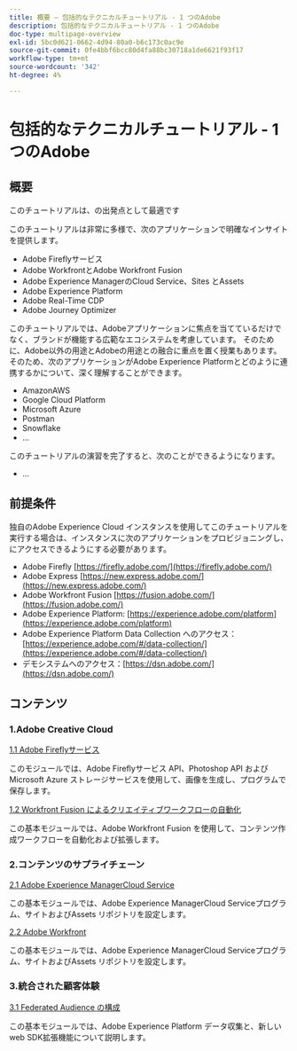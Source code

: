 ```yaml
---
title: 概要 – 包括的なテクニカルチュートリアル - 1 つのAdobe
description: 包括的なテクニカルチュートリアル - 1 つのAdobe
doc-type: multipage-overview
exl-id: 5bc0d621-0662-4d94-80a0-b6c173c0ac9e
source-git-commit: 0fe4bbf6bcc80d4fa88bc30718a1de6621f93f17
workflow-type: tm+mt
source-wordcount: '342'
ht-degree: 4%

---
```


# 包括的なテクニカルチュートリアル - 1 つのAdobe

## 概要

このチュートリアルは、の出発点として最適です

このチュートリアルは非常に多様で、次のアプリケーションで明確なインサイトを提供します。

- Adobe Fireflyサービス
- Adobe WorkfrontとAdobe Workfront Fusion
- Adobe Experience ManagerのCloud Service、Sites とAssets
- Adobe Experience Platform
- Adobe Real-Time CDP
- Adobe Journey Optimizer


このチュートリアルでは、Adobeアプリケーションに焦点を当てているだけでなく、ブランドが機能する広範なエコシステムを考慮しています。 そのために、Adobe以外の用途とAdobeの用途との融合に重点を置く授業もあります。 そのため、次のアプリケーションがAdobe Experience Platformとどのように連携するかについて、深く理解することができます。

- AmazonAWS
- Google Cloud Platform
- Microsoft Azure
- Postman
- Snowflake
- ...

このチュートリアルの演習を完了すると、次のことができるようになります。

- ...

## 前提条件

独自のAdobe Experience Cloud インスタンスを使用してこのチュートリアルを実行する場合は、インスタンスに次のアプリケーションをプロビジョニングし、にアクセスできるようにする必要があります。

- Adobe Firefly [https://firefly.adobe.com/](https://firefly.adobe.com/)
- Adobe Express [https://new.express.adobe.com/](https://new.express.adobe.com/)
- Adobe Workfront Fusion [https://fusion.adobe.com/](https://fusion.adobe.com/)
- Adobe Experience Platform: [https://experience.adobe.com/platform](https://experience.adobe.com/platform)
- Adobe Experience Platform Data Collection へのアクセス：[https://experience.adobe.com/#/data-collection/](https://experience.adobe.com/#/data-collection/)
- デモシステムへのアクセス：[https://dsn.adobe.com/](https://dsn.adobe.com/)

## コンテンツ

### 1.Adobe Creative Cloud

[1.1 Adobe Fireflyサービス](./modules/creative-cloud/module1.1/firefly-services.md)

このモジュールでは、Adobe Fireflyサービス API、Photoshop API およびMicrosoft Azure ストレージサービスを使用して、画像を生成し、プログラムで保存します。

[1.2 Workfront Fusion によるクリエイティブワークフローの自動化](./modules/creative-cloud/module1.2/automation.md)

この基本モジュールでは、Adobe Workfront Fusion を使用して、コンテンツ作成ワークフローを自動化および拡張します。

### 2.コンテンツのサプライチェーン

[2.1 Adobe Experience ManagerCloud Service](./modules/csc/module2.1/aemcs.md)

この基本モジュールでは、Adobe Experience ManagerCloud Serviceプログラム、サイトおよびAssets リポジトリを設定します。

[2.2 Adobe Workfront](./modules/csc/module2.2/workfront.md)

この基本モジュールでは、Adobe Experience ManagerCloud Serviceプログラム、サイトおよびAssets リポジトリを設定します。

### 3.統合された顧客体験

[3.1 Federated Audience の構成](./modules/uce/module3.1/fac.md)

この基本モジュールでは、Adobe Experience Platform データ収集と、新しい web SDK拡張機能について説明します。
